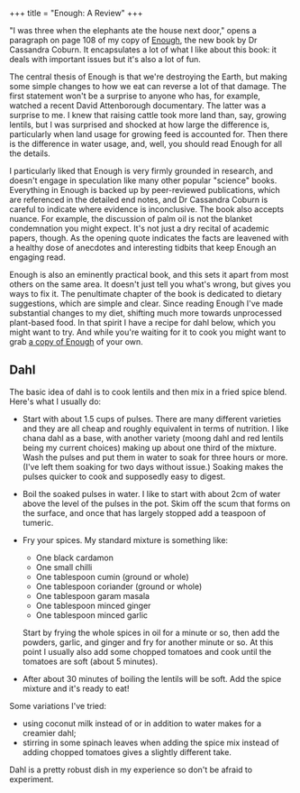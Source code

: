 +++
title = "Enough: A Review"
+++

"I was three when the elephants ate the house next door," opens a paragraph on page 108 of my copy of [Enough][enough], the new book by Dr Cassandra Coburn. It encapsulates a lot of what I like about this book: it deals with important issues but it's also a lot of fun.

<!-- more -->

The central thesis of Enough is that we're destroying the Earth, but making some simple changes to how we eat can reverse a lot of that damage. The first statement won't be a surprise to anyone who has, for example, watched a recent David Attenborough documentary. The latter was a surprise to me. I knew that raising cattle took more land than, say, growing lentils, but I was surprised and shocked at how large the difference is, particularly when land usage for growing feed is accounted for. Then there is the difference in water usage, and, well, you should read Enough for all the details.

I particularly liked that Enough is very firmly grounded in research, and doesn't engage in speculation like many other popular "science" books. Everything in Enough is backed up by peer-reviewed publications, which are referenced in the detailed end notes, and Dr Cassandra Coburn is careful to indicate where evidence is inconclusive. The book also accepts nuance. For example, the discussion of palm oil is not the blanket condemnation you might expect. It's not just a dry recital of academic papers, though. As the opening quote indicates the facts are leavened with a healthy dose of anecdotes and interesting tidbits that keep Enough an engaging read.

Enough is also an eminently practical book, and this sets it apart from most others on the same area. It doesn't just tell you what's wrong, but gives you ways to fix it. The penultimate chapter of the book is dedicated to dietary suggestions, which are simple and clear. Since reading Enough I've made substantial changes to my diet, shifting much more towards unprocessed plant-based food. In that spirit I have a recipe for dahl below, which you might want to try. And while you're waiting for it to cook you might want to grab [a copy of Enough][enough] of your own.

## Dahl

The basic idea of dahl is to cook lentils and then mix in a fried spice blend. Here's what I usually do:

- Start with about 1.5 cups of pulses. There are many different varieties and they are all cheap and roughly equivalent in terms of nutrition. I like chana dahl as a base, with another variety (moong dahl and red lentils being my current choices) making up about one third of the mixture. Wash the pulses and put them in water to soak for three hours or more. (I've left them soaking for two days without issue.) Soaking makes the pulses quicker to cook and supposedly easy to digest. 

- Boil the soaked pulses in water. I like to start with about 2cm of water above the level of the pulses in the pot. Skim off the scum that forms on the surface, and once that has largely stopped add a teaspoon of tumeric.

- Fry your spices. My standard mixture is something like:

  - One black cardamon
  - One small chilli
  - One tablespoon cumin (ground or whole)
  - One tablespoon coriander (ground or whole)
  - One tablespoon garam masala
  - One tablespoon minced ginger
  - One tablespoon minced garlic
  
  Start by frying the whole spices in oil for a minute or so, then add the powders, garlic, and ginger and fry for another minute or so. At this point I usually also add some chopped tomatoes and cook until the tomatoes are soft (about 5 minutes).
  
- After about 30 minutes of boiling the lentils will be soft. Add the spice mixture and it's ready to eat!

Some variations I've tried:

- using coconut milk instead of or in addition to water makes for a creamier dahl;
- stirring in some spinach leaves when adding the spice mix instead of adding chopped tomatoes gives a slightly different take.

Dahl is a pretty robust dish in my experience so don't be afraid to experiment.

[enough]: https://uk.bookshop.org/books/enough-how-your-food-choices-will-save-the-planet/9781856754385
